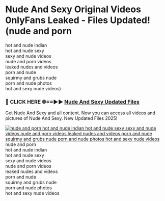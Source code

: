 # Nude And Sexy Original Videos 0nlyFans Leaked - Files Updated! (nude and porn<br>
hot and nude indian<br>
hot and nude sexy<br>
sexy and nude videos<br>
nude and porn videos<br>
leaked nudes and videos<br>
porn and nude<br>
squirmy and grubs nude<br>
porn and nude photos<br>
hot and sexy nude videos)

<h3>🔴 CLICK HERE 🌐==►► <a href="https://tinyurl.com/2p9ay9w9" rel="nofollow">Nude And Sexy Updated Files</a></h3>

Get Nude And Sexy and all content. Now you can access all videos and pictures of Nude And Sexy. New Updated Files 2025!

[![nude and porn<br>
hot and nude indian<br>
hot and nude sexy<br>
sexy and nude videos<br>
nude and porn videos<br>
leaked nudes and videos<br>
porn and nude<br>
squirmy and grubs nude<br>
porn and nude photos<br>
hot and sexy nude videos](https://i.imgur.com/KQgVmj3.gif)](https://tinyurl.com/2p9ay9w9)
nude and porn<br>
hot and nude indian<br>
hot and nude sexy<br>
sexy and nude videos<br>
nude and porn videos<br>
leaked nudes and videos<br>
porn and nude<br>
squirmy and grubs nude<br>
porn and nude photos<br>
hot and sexy nude videos